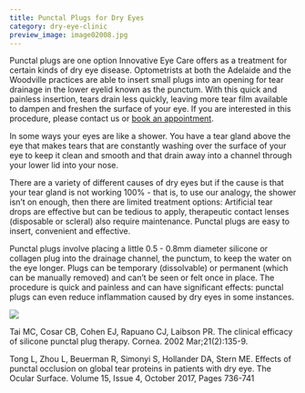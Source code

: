 ```yaml
---
title: Punctal Plugs for Dry Eyes
category: dry-eye-clinic
preview_image: image02008.jpg
---
```


<div class="employee-heading">
<p>Punctal plugs are one option Innovative Eye Care offers as a treatment for certain kinds of dry eye disease. Optometrists at both the Adelaide and the Woodville practices are able to insert small plugs into an opening for tear drainage in the lower eyelid known as the punctum. With this quick and painless insertion, tears drain less quickly, leaving more tear film available to dampen and freshen the surface of your eye. If you are interested in this procedure, please contact us or <a href="/what-we-do/eye-exam">book an appointment</a>.</p>
</div>

In some ways your eyes are like a shower. You have a tear gland above the eye that makes tears that are constantly washing over the surface of your eye to keep it clean and smooth and that drain away into a channel through your lower lid into your nose.

There are a variety of different causes of dry eyes but if the cause is that your tear gland is not working 100% - that is, to use our analogy, the shower isn’t on enough, then there are limited treatment options: Artificial tear drops are effective but can be tedious to apply, therapeutic contact lenses (disposable or scleral) also require maintenance. Punctal plugs are easy to insert, convenient and effective.

Punctal plugs involve placing a little 0.5 - 0.8mm diameter silicone or collagen plug into the drainage channel, the punctum, to keep the water on the eye longer. Plugs can be temporary (dissolvable) or permanent (which can be manually removed) and can’t be seen or felt once in place. The procedure is quick and painless and can have significant effects: punctal plugs can even reduce inflammation caused by dry eyes in some instances.

![](/uploads/punctal-plug.png)

Tai MC, Cosar CB, Cohen EJ, Rapuano CJ, Laibson PR. The clinical efficacy of silicone punctal plug therapy. Cornea. 2002 Mar;21(2):135-9.

Tong L, Zhou L, Beuerman R, Simonyi S, Hollander DA, Stern ME. Effects of punctal occlusion on global tear proteins in patients with dry eye. The Ocular Surface. Volume 15, Issue 4, October 2017, Pages 736-741
